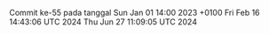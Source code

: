 Commit ke-55 pada tanggal Sun Jan 01 14:00 2023 +0100
Fri Feb 16 14:43:06 UTC 2024
Thu Jun 27 11:09:05 UTC 2024
